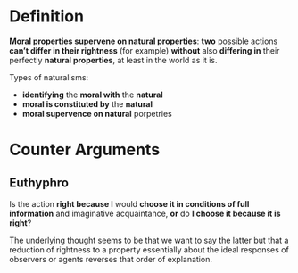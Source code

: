 # Definition

**Moral properties supervene on natural properties**: **two** possible actions **can’t differ in their rightness** (for example) **without** also **differing in** their perfectly **natural properties**, at least in the world as it is.

Types of naturalisms:
- **identifying** the **moral with** the **natural**
- **moral is constituted by** the **natural**
- **moral supervence on natural** porpetries

# Counter Arguments

## Euthyphro

Is the action **right because I** would **choose it in conditions of full information** and imaginative acquaintance, **or** do **I choose it  because it is right**? 

The underlying thought seems to be that we want to say the latter but that a reduction of rightness to a property essentially about the ideal responses of observers or agents reverses that order of explanation.